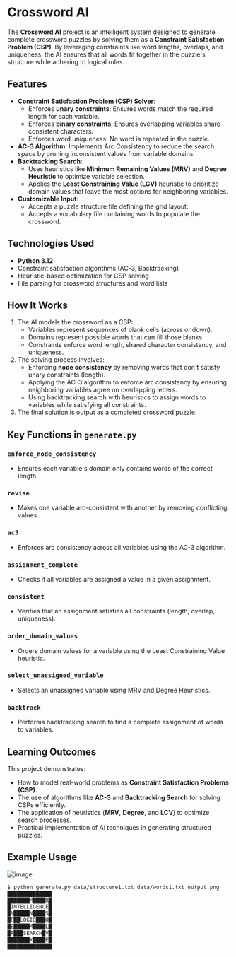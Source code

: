 # Crossword AI

The **Crossword AI** project is an intelligent system designed to generate complete crossword puzzles by solving them as a **Constraint Satisfaction Problem (CSP)**. By leveraging constraints like word lengths, overlaps, and uniqueness, the AI ensures that all words fit together in the puzzle's structure while adhering to logical rules.

## Features
- **Constraint Satisfaction Problem (CSP) Solver**:
  - Enforces **unary constraints**: Ensures words match the required length for each variable.
  - Enforces **binary constraints**: Ensures overlapping variables share consistent characters.
  - Enforces word uniqueness: No word is repeated in the puzzle.
- **AC-3 Algorithm**: Implements Arc Consistency to reduce the search space by pruning inconsistent values from variable domains.
- **Backtracking Search**:
  - Uses heuristics like **Minimum Remaining Values (MRV)** and **Degree Heuristic** to optimize variable selection.
  - Applies the **Least Constraining Value (LCV)** heuristic to prioritize domain values that leave the most options for neighboring variables.
- **Customizable Input**:
  - Accepts a puzzle structure file defining the grid layout.
  - Accepts a vocabulary file containing words to populate the crossword.

## Technologies Used
- **Python 3.12**
- Constraint satisfaction algorithms (AC-3, Backtracking)
- Heuristic-based optimization for CSP solving
- File parsing for crossword structures and word lists

## How It Works
1. The AI models the crossword as a CSP:
   - Variables represent sequences of blank cells (across or down).
   - Domains represent possible words that can fill those blanks.
   - Constraints enforce word length, shared character consistency, and uniqueness.
2. The solving process involves:
   - Enforcing **node consistency** by removing words that don't satisfy unary constraints (length).
   - Applying the AC-3 algorithm to enforce arc consistency by ensuring neighboring variables agree on overlapping letters.
   - Using backtracking search with heuristics to assign words to variables while satisfying all constraints.
3. The final solution is output as a completed crossword puzzle.

## Key Functions in `generate.py`
### `enforce_node_consistency`
- Ensures each variable's domain only contains words of the correct length.

### `revise`
- Makes one variable arc-consistent with another by removing conflicting values.

### `ac3`
- Enforces arc consistency across all variables using the AC-3 algorithm.

### `assignment_complete`
- Checks if all variables are assigned a value in a given assignment.

### `consistent`
- Verifies that an assignment satisfies all constraints (length, overlap, uniqueness).

### `order_domain_values`
- Orders domain values for a variable using the Least Constraining Value heuristic.

### `select_unassigned_variable`
- Selects an unassigned variable using MRV and Degree Heuristics.

### `backtrack`
- Performs backtracking search to find a complete assignment of words to variables.

## Learning Outcomes
This project demonstrates:
- How to model real-world problems as **Constraint Satisfaction Problems (CSP)**.
- The use of algorithms like **AC-3** and **Backtracking Search** for solving CSPs efficiently.
- The application of heuristics (**MRV**, **Degree**, and **LCV**) to optimize search processes.
- Practical implementation of AI techniques in generating structured puzzles.

## Example Usage
![image](https://github.com/user-attachments/assets/e77442b9-c0b5-4ab8-82e8-92074fcbb41b)
```bash
$ python generate.py data/structure1.txt data/words1.txt output.png
██████████████
███████M████R█
█INTELLIGENCE█
█N█████N████S█
█F██LOGIC███O█
█E█████M████L█
█R███SEARCH█V█
███████X████E█
██████████████

